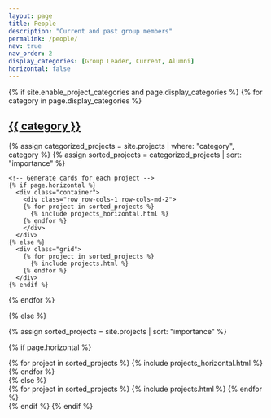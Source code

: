 ```yaml
---
layout: page
title: People
description: "Current and past group members"
permalink: /people/
nav: true
nav_order: 2
display_categories: [Group Leader, Current, Alumni]
horizontal: false
---
```


<div class="projects">
{% if site.enable_project_categories and page.display_categories %}
  <!-- Display categorized projects -->
  {% for category in page.display_categories %}
    <a id="{{ category }}" href=".#{{ category }}">
      <h2 class="category">{{ category }}</h2>
    </a>
    {% assign categorized_projects = site.projects | where: "category", category %}
    {% assign sorted_projects = categorized_projects | sort: "importance" %}

    <!-- Generate cards for each project -->
    {% if page.horizontal %}
      <div class="container">
        <div class="row row-cols-1 row-cols-md-2">
        {% for project in sorted_projects %}
          {% include projects_horizontal.html %}
        {% endfor %}
        </div>
      </div>
    {% else %}
      <div class="grid">
        {% for project in sorted_projects %}
          {% include projects.html %}
        {% endfor %}
      </div>
    {% endif %}
  {% endfor %}

{% else %}
  <!-- Display projects without categories -->
  {% assign sorted_projects = site.projects | sort: "importance" %}

  <!-- Generate cards for each project -->
  {% if page.horizontal %}
    <div class="container">
      <div class="row row-cols-1 row-cols-md-2">
      {% for project in sorted_projects %}
        {% include projects_horizontal.html %}
      {% endfor %}
      </div>
    </div>
  {% else %}
    <div class="grid">
      {% for project in sorted_projects %}
        {% include projects.html %}
      {% endfor %}
    </div>
  {% endif %}
{% endif %}
</div>

